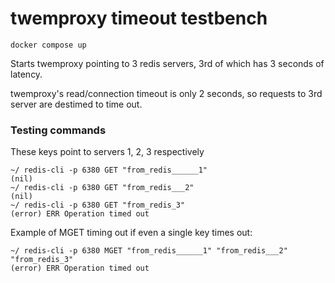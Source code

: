 # twemproxy timeout testbench

```
docker compose up
```


Starts twemproxy pointing to 3 redis servers, 3rd of which has 3 seconds of latency. 

twemproxy's read/connection timeout is only 2 seconds, so requests to 3rd server are destimed to time out.

### Testing commands

These keys point to servers 1, 2, 3 respectively
```
~/ redis-cli -p 6380 GET "from_redis______1"
(nil)
~/ redis-cli -p 6380 GET "from_redis___2"
(nil)
~/ redis-cli -p 6380 GET "from_redis_3"
(error) ERR Operation timed out
```

Example of MGET timing out if even a single key times out:
```
~/ redis-cli -p 6380 MGET "from_redis______1" "from_redis___2" "from_redis_3"
(error) ERR Operation timed out
```
